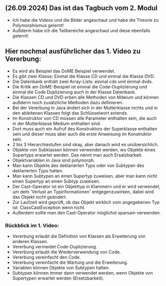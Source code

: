 ## (26.09.2024) Das ist das Tagbuch vom 2. Modul
- Ich habe die Videos und die Bilder angeschaut und habe die Theorie zu Polymorphismus gelernt!
- Außderm habe ich die Teilbereiche angeschaut und diese ebenfalls gelernt!

## Hier nochmal ausführlicher das 1. Video zu Vererbung:
- Es wird als Beispiel das DoME Beispiel verwendet.
- Es gibt zwei Klasse: Einmal die Klasse CD und einmal die Klasse DVD.
- Die Datenbank enthält zwei Array-Lists: einmal cds und einmal dvds.
- Die Kritik am DoME-Beispiel ist einmal die Code-Duplizierung und einmal die Code Duplizierung auch in der Klasse Datenbank.
- Die Klassen CD und DVD erben alle Methoden von Mdeium und können außderm noch zusätzliche Methoden dazu definieren.
- Bei der Vererbung in Java ändert sich in der Mutterklasse nichts und in den ableitenen Klassen folgt das Schlüsselwort extends.
- Im Konstruktor von CD müssen alle Parameter enthalten sein, die auch in der Mutterklasse Medium enthalten sind.
- Dort muss auch ein Aufruf des Konstruktors der Superklasse enthalten sein und dieser muss aber auch die erste Anweisung im Konstruktor sein.
- 2 bis 3 Hierarchiestufen sind okay, aber danach wird es unübersichlich.
- Objekte von Subklassen können verwendet werden, wo Objekte eines Supertyps erwartet werden. Das nennt man auch Ersatzbarkeit.
- Objektvariablen in Java sind polymorph.
- Man kann Objekte des deklarierten Typs oder von Subtypen des deklarierten Typs halten.
- Man kann Subtypen an einen Supertyp zuweisen, aber man kann nicht einen Supertyp an einen Subtyp zuweisen.
- Der Cast-Operator ist ein Objekttyp in Klammern und er wird verwendet, um dem 'Verlust an Typinformationen' entgegenzuwirken, dabei wird das Objekt nicht geändert. 
- Zur Laufzeit wird geprüft, ob das Objekt wirklich vom angegebenen Typ ist: ClassCastException wenn nicht.
- Außerdem sollte man den Cast-Operator möglichst sparsam verwenden.

### Rückblick im 1. Video:
- Vererbung erlaubt die Definition von Klassen als Erweiterung von anderen Klassen.
- Vererbung vermeidet Code-Duplizierung.
- Vererbung erlaubt die Wiederverwendung von Code.
- Vererbung vereinfacht den Code.
- Vererbung vereinfacht die Wartung und die Erweiterung.
- Variablen können Objekte von Subtypen halten. 
- Subtypen können immer dann verwendet werden, wenn Objekte von Supertypen erwartet werden (Ersetzbarkeit).